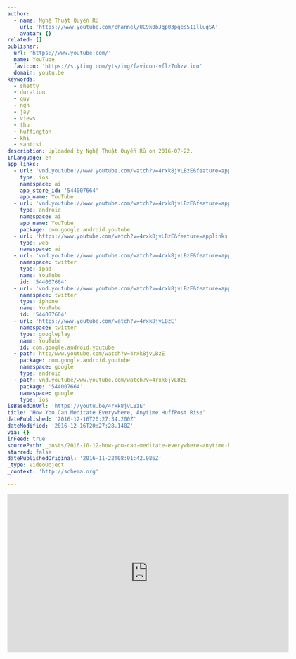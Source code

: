 ```yaml
---
author:
  - name: Nghệ Thuật Quyến Rũ
    url: 'https://www.youtube.com/channel/UC9k0bJgp03pges5I1llugSA'
    avatar: {}
related: []
publisher:
  url: 'https://www.youtube.com/'
  name: YouTube
  favicon: 'https://s.ytimg.com/yts/img/favicon-vflz7uhzw.ico'
  domain: youtu.be
keywords:
  - shetty
  - duration
  - quy
  - ngh
  - jay
  - views
  - thu
  - huffington
  - khi
  - santisi
description: Uploaded by Nghệ Thuật Quyến Rũ on 2016-07-22.
inLanguage: en
app_links:
  - url: 'vnd.youtube://www.youtube.com/watch?v=4rxk8jvLBzE&feature=applinks'
    type: ios
    namespace: ai
    app_store_id: '544007664'
    app_name: YouTube
  - url: 'vnd.youtube://www.youtube.com/watch?v=4rxk8jvLBzE&feature=applinks'
    type: android
    namespace: ai
    app_name: YouTube
    package: com.google.android.youtube
  - url: 'https://www.youtube.com/watch?v=4rxk8jvLBzE&feature=applinks'
    type: web
    namespace: ai
  - url: 'vnd.youtube://www.youtube.com/watch?v=4rxk8jvLBzE&feature=applinks'
    namespace: twitter
    type: ipad
    name: YouTube
    id: '544007664'
  - url: 'vnd.youtube://www.youtube.com/watch?v=4rxk8jvLBzE&feature=applinks'
    namespace: twitter
    type: iphone
    name: YouTube
    id: '544007664'
  - url: 'https://www.youtube.com/watch?v=4rxk8jvLBzE'
    namespace: twitter
    type: googleplay
    name: YouTube
    id: com.google.android.youtube
  - path: http/www.youtube.com/watch?v=4rxk8jvLBzE
    package: com.google.android.youtube
    namespace: google
    type: android
  - path: vnd.youtube/www.youtube.com/watch?v=4rxk8jvLBzE
    package: '544007664'
    namespace: google
    type: ios
isBasedOnUrl: 'https://youtu.be/4rxk8jvLBzE'
title: 'How You Can Meditate Everywhere, Anytime HuffPost Rise'
datePublished: '2016-12-16T20:27:34.200Z'
dateModified: '2016-12-16T20:27:28.148Z'
via: {}
inFeed: true
sourcePath: _posts/2016-10-12-how-you-can-meditate-everywhere-anytime-huffpost-rise.md
starred: false
datePublishedOriginal: '2016-11-22T08:01:42.986Z'
_type: VideoObject
_context: 'http://schema.org'

---
```

<iframe src="https://cdn.embedly.com/widgets/media.html?src=https%3A%2F%2Fwww.youtube.com%2Fembed%2F4rxk8jvLBzE%3Ffeature%3Doembed&amp;url=http%3A%2F%2Fwww.youtube.com%2Fwatch%3Fv%3D4rxk8jvLBzE&amp;image=https%3A%2F%2Fi.ytimg.com%2Fvi%2F4rxk8jvLBzE%2Fhqdefault.jpg&amp;key=b7d04c9b404c499eba89ee7072e1c4f7&amp;type=text%2Fhtml&amp;schema=youtube" width="640" height="360" scrolling="no" frameborder="0" allowfullscreen="" style=""></iframe>